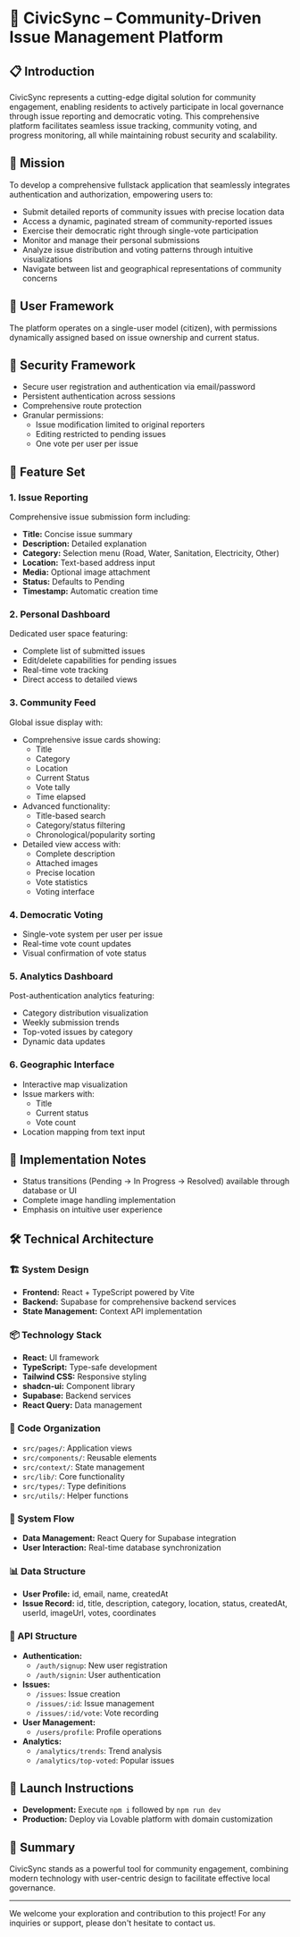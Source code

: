 # 🌆 CivicSync – Community-Driven Issue Management Platform

## 📋 Introduction
CivicSync represents a cutting-edge digital solution for community engagement, enabling residents to actively participate in local governance through issue reporting and democratic voting. This comprehensive platform facilitates seamless issue tracking, community voting, and progress monitoring, all while maintaining robust security and scalability.

## 🎯 Mission
To develop a comprehensive fullstack application that seamlessly integrates authentication and authorization, empowering users to:
- Submit detailed reports of community issues with precise location data
- Access a dynamic, paginated stream of community-reported issues
- Exercise their democratic right through single-vote participation
- Monitor and manage their personal submissions
- Analyze issue distribution and voting patterns through intuitive visualizations
- Navigate between list and geographical representations of community concerns

## 👥 User Framework
The platform operates on a single-user model (citizen), with permissions dynamically assigned based on issue ownership and current status.

## 🔐 Security Framework
- Secure user registration and authentication via email/password
- Persistent authentication across sessions
- Comprehensive route protection
- Granular permissions:
  - Issue modification limited to original reporters
  - Editing restricted to pending issues
  - One vote per user per issue

## 📝 Feature Set

### 1. Issue Reporting
Comprehensive issue submission form including:
- **Title:** Concise issue summary
- **Description:** Detailed explanation
- **Category:** Selection menu (Road, Water, Sanitation, Electricity, Other)
- **Location:** Text-based address input
- **Media:** Optional image attachment
- **Status:** Defaults to Pending
- **Timestamp:** Automatic creation time

### 2. Personal Dashboard
Dedicated user space featuring:
- Complete list of submitted issues
- Edit/delete capabilities for pending issues
- Real-time vote tracking
- Direct access to detailed views

### 3. Community Feed
Global issue display with:
- Comprehensive issue cards showing:
  - Title
  - Category
  - Location
  - Current Status
  - Vote tally
  - Time elapsed
- Advanced functionality:
  - Title-based search
  - Category/status filtering
  - Chronological/popularity sorting
- Detailed view access with:
  - Complete description
  - Attached images
  - Precise location
  - Vote statistics
  - Voting interface

### 4. Democratic Voting
- Single-vote system per user per issue
- Real-time vote count updates
- Visual confirmation of vote status

### 5. Analytics Dashboard
Post-authentication analytics featuring:
- Category distribution visualization
- Weekly submission trends
- Top-voted issues by category
- Dynamic data updates

### 6. Geographic Interface
- Interactive map visualization
- Issue markers with:
  - Title
  - Current status
  - Vote count
- Location mapping from text input

## 🧪 Implementation Notes
- Status transitions (Pending → In Progress → Resolved) available through database or UI
- Complete image handling implementation
- Emphasis on intuitive user experience

## 🛠️ Technical Architecture

### 🏗️ System Design
- **Frontend:** React + TypeScript powered by Vite
- **Backend:** Supabase for comprehensive backend services
- **State Management:** Context API implementation

### 📦 Technology Stack
- **React:** UI framework
- **TypeScript:** Type-safe development
- **Tailwind CSS:** Responsive styling
- **shadcn-ui:** Component library
- **Supabase:** Backend services
- **React Query:** Data management

### 📁 Code Organization
- `src/pages/`: Application views
- `src/components/`: Reusable elements
- `src/context/`: State management
- `src/lib/`: Core functionality
- `src/types/`: Type definitions
- `src/utils/`: Helper functions

### 🔄 System Flow
- **Data Management:** React Query for Supabase integration
- **User Interaction:** Real-time database synchronization

### 📊 Data Structure
- **User Profile:** id, email, name, createdAt
- **Issue Record:** id, title, description, category, location, status, createdAt, userId, imageUrl, votes, coordinates

### 🔗 API Structure
- **Authentication:**
  - `/auth/signup`: New user registration
  - `/auth/signin`: User authentication
- **Issues:**
  - `/issues`: Issue creation
  - `/issues/:id`: Issue management
  - `/issues/:id/vote`: Vote recording
- **User Management:**
  - `/users/profile`: Profile operations
- **Analytics:**
  - `/analytics/trends`: Trend analysis
  - `/analytics/top-voted`: Popular issues

## 🚀 Launch Instructions
- **Development:** Execute `npm i` followed by `npm run dev`
- **Production:** Deploy via Lovable platform with domain customization

## 📝 Summary
CivicSync stands as a powerful tool for community engagement, combining modern technology with user-centric design to facilitate effective local governance.

---

We welcome your exploration and contribution to this project! For any inquiries or support, please don't hesitate to contact us.
